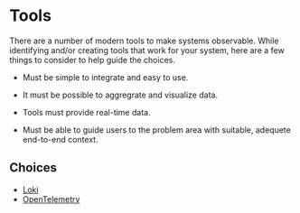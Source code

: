 # Tools

There are a number of modern tools to make systems observable. While identifying and/or creating tools that work for your system, here are a few things to consider to help guide the choices.

- Must be simple to integrate and easy to use.

- It must be possible to aggregrate and visualize data.

- Tools must provide real-time data.
- Must be able to guide users to the problem area with suitable, adequete end-to-end context.

## Choices

- [Loki](./loki.md)
- [OpenTelemetry](./OpenTelemetry.md)
